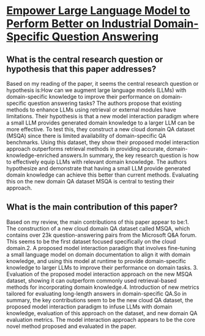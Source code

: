 # [Empower Large Language Model to Perform Better on Industrial   Domain-Specific Question Answering](https://arxiv.org/abs/2305.11541)

## What is the central research question or hypothesis that this paper addresses?

Based on my reading of the paper, it seems the central research question or hypothesis is:How can we augment large language models (LLMs) with domain-specific knowledge to improve their performance on domain-specific question answering tasks? The authors propose that existing methods to enhance LLMs using retrieval or external modules have limitations. Their hypothesis is that a new model interaction paradigm where a small LLM provides generated domain knowledge to a larger LLM can be more effective. To test this, they construct a new cloud domain QA dataset (MSQA) since there is limited availability of domain-specific QA benchmarks. Using this dataset, they show their proposed model interaction approach outperforms retrieval methods in providing accurate, domain-knowledge-enriched answers.In summary, the key research question is how to effectively equip LLMs with relevant domain knowledge. The authors hypothesize and demonstrate that having a small LLM provide generated domain knowledge can achieve this better than current methods. Evaluating this on the new domain QA dataset MSQA is central to testing their approach.


## What is the main contribution of this paper?

Based on my review, the main contributions of this paper appear to be:1. The construction of a new cloud domain QA dataset called MSQA, which contains over 23k question-answering pairs from the Microsoft Q&A forum. This seems to be the first dataset focused specifically on the cloud domain.2. A proposed model interaction paradigm that involves fine-tuning a small language model on domain documentation to align it with domain knowledge, and using this model at runtime to provide domain-specific knowledge to larger LLMs to improve their performance on domain tasks. 3. Evaluation of the proposed model interaction approach on the new MSQA dataset, showing it can outperform commonly used retrieval-based methods for incorporating domain knowledge.4. Introduction of new metrics tailored for evaluating long-length answers in domain-specific QA.So in summary, the key contributions seem to be the new cloud QA dataset, the proposed model interaction paradigm to infuse LLMs with domain knowledge, evaluation of this approach on the dataset, and new domain QA evaluation metrics. The model interaction approach appears to be the core novel method proposed and evaluated in the paper.

